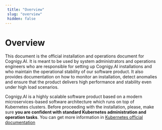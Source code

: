 ```yaml
---
 title: "Overview" 
 slug: "overview" 
 hidden: false
---
```

# Overview

This document is the official installation and operations document for Cognigy.AI. It is meant to be used by system administrators and operations engineers who are responsible for setting up Cognigy.AI installations and who maintain the operational stability of our software product. It also provides documentation on how to monitor an installation, detect anomalies and ensure that the product delivers high performance and stability even under high load scenarios.

Cognigy.AI is a highly scalable software product based on a modern microservices-based software architecture which runs on top of Kubernetes clusters. Before proceeding with the installation, please, make sure **you are confident with standard Kubernetes administration and operation tasks**. You can get more information in [Kubernetes official documentation](https://kubernetes.io/)
